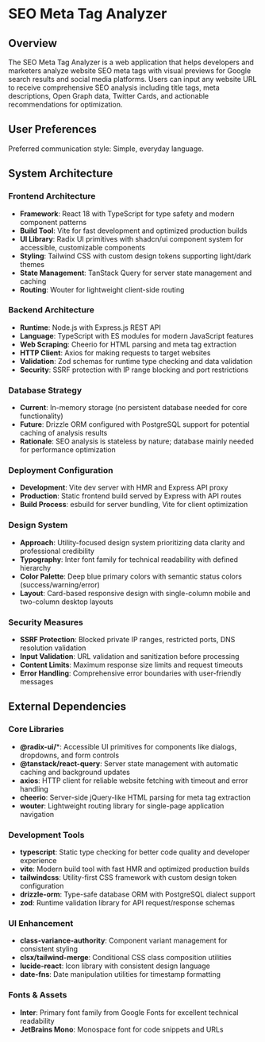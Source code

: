 # SEO Meta Tag Analyzer

## Overview

The SEO Meta Tag Analyzer is a web application that helps developers and marketers analyze website SEO meta tags with visual previews for Google search results and social media platforms. Users can input any website URL to receive comprehensive SEO analysis including title tags, meta descriptions, Open Graph data, Twitter Cards, and actionable recommendations for optimization.

## User Preferences

Preferred communication style: Simple, everyday language.

## System Architecture

### Frontend Architecture
- **Framework**: React 18 with TypeScript for type safety and modern component patterns
- **Build Tool**: Vite for fast development and optimized production builds
- **UI Library**: Radix UI primitives with shadcn/ui component system for accessible, customizable components
- **Styling**: Tailwind CSS with custom design tokens supporting light/dark themes
- **State Management**: TanStack Query for server state management and caching
- **Routing**: Wouter for lightweight client-side routing

### Backend Architecture
- **Runtime**: Node.js with Express.js REST API
- **Language**: TypeScript with ES modules for modern JavaScript features
- **Web Scraping**: Cheerio for HTML parsing and meta tag extraction
- **HTTP Client**: Axios for making requests to target websites
- **Validation**: Zod schemas for runtime type checking and data validation
- **Security**: SSRF protection with IP range blocking and port restrictions

### Database Strategy
- **Current**: In-memory storage (no persistent database needed for core functionality)
- **Future**: Drizzle ORM configured with PostgreSQL support for potential caching of analysis results
- **Rationale**: SEO analysis is stateless by nature; database mainly needed for performance optimization

### Deployment Configuration
- **Development**: Vite dev server with HMR and Express API proxy
- **Production**: Static frontend build served by Express with API routes
- **Build Process**: esbuild for server bundling, Vite for client optimization

### Design System
- **Approach**: Utility-focused design system prioritizing data clarity and professional credibility
- **Typography**: Inter font family for technical readability with defined hierarchy
- **Color Palette**: Deep blue primary colors with semantic status colors (success/warning/error)
- **Layout**: Card-based responsive design with single-column mobile and two-column desktop layouts

### Security Measures
- **SSRF Protection**: Blocked private IP ranges, restricted ports, DNS resolution validation
- **Input Validation**: URL validation and sanitization before processing
- **Content Limits**: Maximum response size limits and request timeouts
- **Error Handling**: Comprehensive error boundaries with user-friendly messages

## External Dependencies

### Core Libraries
- **@radix-ui/***: Accessible UI primitives for components like dialogs, dropdowns, and form controls
- **@tanstack/react-query**: Server state management with automatic caching and background updates
- **axios**: HTTP client for reliable website fetching with timeout and error handling
- **cheerio**: Server-side jQuery-like HTML parsing for meta tag extraction
- **wouter**: Lightweight routing library for single-page application navigation

### Development Tools
- **typescript**: Static type checking for better code quality and developer experience
- **vite**: Modern build tool with fast HMR and optimized production builds
- **tailwindcss**: Utility-first CSS framework with custom design token configuration
- **drizzle-orm**: Type-safe database ORM with PostgreSQL dialect support
- **zod**: Runtime validation library for API request/response schemas

### UI Enhancement
- **class-variance-authority**: Component variant management for consistent styling
- **clsx/tailwind-merge**: Conditional CSS class composition utilities
- **lucide-react**: Icon library with consistent design language
- **date-fns**: Date manipulation utilities for timestamp formatting

### Fonts & Assets
- **Inter**: Primary font family from Google Fonts for excellent technical readability
- **JetBrains Mono**: Monospace font for code snippets and URLs